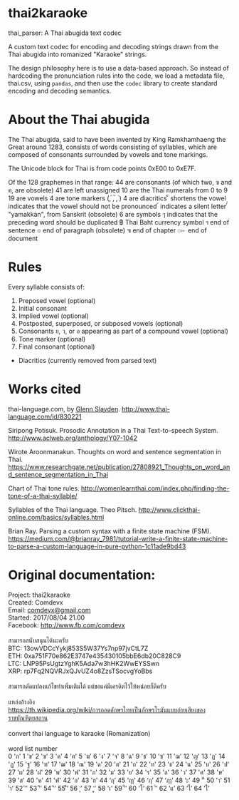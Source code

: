 # thai2karaoke

thai_parser: A Thai abugida text codec

A custom text codec for encoding and decoding strings drawn from the
Thai abugida into romanized "Karaoke" strings.

The design philosophy here is to use a data-based approach.  So instead of 
hardcoding the pronunciation rules into the code, we load a metadata file,
thai.csv, using `pandas`, and then use the `codec` library to create standard
encoding and decoding semantics.

About the Thai abugida
======================

The Thai abugida, said to have been invented by King Ramkhamhaeng the Great
around 1283, consists of words consisting of syllables, which are composed
of consonants surrounded by vowels and tone markings.

The Unicode block for Thai is from code points 0xE00 to 0xE7F.

Of the 128 graphemes in that range:
    44 are consonants (of which two, ฃ and ฅ, are obsolete)
    41 are left unassigned
    10 are the Thai numerals from 0 to 9
    19 are vowels
    4 are tone markers (่, ้, ๊, ๋)
    4 are diacritics
        ็ shortens the vowel
        ฺ indicates that the vowel should not be pronounced
        ์ indicates a silent letter
        ๎ "yamakkan", from Sanskrit (obsolete)
    6 are symbols
        ๆ indicates that the preceding word should be duplicated
        ฿ Thai Baht currency symbol
        ฯ end of sentence
        ๏ end of paragraph (obsolete)
        ๚ end of chapter
        ๛ end of document

Rules
=====
Every syllable consists of:
1. Preposed vowel (optional)
2. Initial consonant
3. Implied vowel (optional)
4. Postposted, superposed, or subposed vowels (optional)
5. Consonants ย, ว, or อ appearing as part of a compound vowel (optional)
6. Tone marker (optional)
7. Final consonant (optional)
- Diacritics (currently removed from parsed text)

Works cited
===========

thai-language.com, by [Glenn Slayden](https://www.linkedin.com/in/glennslayden/).  http://www.thai-language.com/id/830221

Siripong Potisuk.  Prosodic Annotation in a Thai Text-to-speech System.  http://www.aclweb.org/anthology/Y07-1042

Wirote Aroonmanakun.  Thoughts on word and sentence segmentation in Thai.  https://www.researchgate.net/publication/27808921_Thoughts_on_word_and_sentence_segmentation_in_Thai

Chart of Thai tone rules.  http://womenlearnthai.com/index.php/finding-the-tone-of-a-thai-syllable/

Syllables of the Thai language.  Theo Pitsch.  http://www.clickthai-online.com/basics/syllables.html

Brian Ray.  Parsing a custom syntax with a finite state machine (FSM).  https://medium.com/@brianray_7981/tutorial-write-a-finite-state-machine-to-parse-a-custom-language-in-pure-python-1c11ade9bd43

Original documentation:
=======================
Project: thai2karaoke<br />
Created: Comdevx<br />
Email: comdevx@gmail.com<br />
Started: 2017/08/04 21.00<br />
Facebook: http://www.fb.com/comdevx<br />
<br />
สามารถสนับสนุนได้นะครับ<br />
BTC: 13owVDCcYykj853S5W37Ys7np97jvCtL7Z<br />
ETH: 0xa751F70e862E3747e435430105bbE6db20C828C9<br />
LTC: LNP95PsUgtzYghK5Ada7w3hHK2WwEYSSwn<br />
XRP: rp7Fq2NQVRJxQJvUZ4o8ZzsTSocvgYoBbs<br />
<br />
สามารถดัดแปลงแก้ไขทำเพิ่มเติมได้ แต่ขอแค่มีเครดิตไว้ให้หน่อยก็ดีครับ<br />
<br />
แหล่งอ้างอิง<br />
https://th.wikipedia.org/wiki/การถอดอักษรไทยเป็นอักษรโรมันแบบถ่ายเสียงของราชบัณฑิตยสถาน<br />
<br />
convert thai language to karaoke (Romanization)<br />
<br />
word list number<br />
0 'ก'
1 'ข'
2 'ฃ'
3 'ค'
4 'ฅ'
5 'ฆ'
6 'ง'
7 'จ'
8 'ฉ'
9 'ช'
10 'ซ'
11 'ฌ'
12 'ญ'
13 'ฎ'
14 'ฏ'
15 'ฐ'
16 'ฑ'
17 'ฒ'
18 'ณ'
19 'ด'
20 'ต'
21 'ถ'
22 'ท'
23 'ธ'
24 'น'
25 'บ'
26 'ป'
27 'ผ'
28 'ฝ'
29 'พ'
30 'ฟ'
31 'ภ'
32 'ม'
33 'ย'
34 'ร'
35 'ล'
36 'ว'
37 'ศ'
38 'ษ'
39 'ส'
40 'ห'
41 'ฬ'
42 'อ'
43 'ฮ'
44 ‘ฤ’
45 ‘ฤา’
46 ‘ฦ’
47 ‘ฦา’
48 ‘ะ’
49 'ั'
50 'า'
51 'ำ'
52 'ิ'
53 'ี'
54 'ึ'
55’ื’
56 'ุ'
57 'ู'
58 'เ'
59 '็'
60 'โ'
61 ’์’
62 ’แ’
63 ’ใ’
64 ’ไ’
